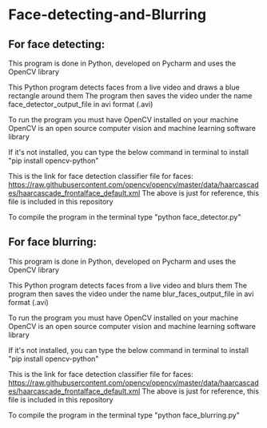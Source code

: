 # Face-detecting-and-Blurring


## For face detecting:

This program is done in Python, developed on Pycharm and uses the OpenCV library

This Python program detects faces from a live video and draws a blue rectangle around them
The program then saves the video under the name face_detector_output_file in avi format (.avi)

To run the program you must have OpenCV installed on your machine 
OpenCV is an open source computer vision and machine learning software library

If it's not installed, you can type the below command in terminal to install
 "pip install opencv-python"

This is the link for face detection classifier file for faces:
https://raw.githubusercontent.com/opencv/opencv/master/data/haarcascades/haarcascade_frontalface_default.xml
The above is just for reference, this file is included in this repository

To compile the program in the terminal type 
 "python face_detector.py"
 
 
## For face blurring:
 
This program is done in Python, developed on Pycharm and uses the OpenCV library

This Python program detects faces from a live video and blurs them
The program then saves the video under the name blur_faces_output_file in avi format (.avi)

To run the program you must have OpenCV installed on your machine 
OpenCV is an open source computer vision and machine learning software library

If it's not installed, you can type the below command in terminal to install
 "pip install opencv-python"

This is the link for face detection classifier file for faces:
https://raw.githubusercontent.com/opencv/opencv/master/data/haarcascades/haarcascade_frontalface_default.xml
The above is just for reference, this file is included in this repository

To compile the program in the terminal type 
"python face_blurring.py"
